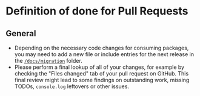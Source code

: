 # Definition of done for Pull Requests

## General

- Depending on the necessary code changes for consuming packages, you may need to add a new file or include entries for the next release in the [`/docs/migration`](https://github.com/db-ux-design-system/astro/tree/main/docs/migration) folder.
- Please perform a final lookup of all of your changes, for example by checking the "Files changed" tab of your pull request on GitHub. This final review might lead to some findings on outstanding work, missing TODOs, `console.log` leftovers or other issues.
